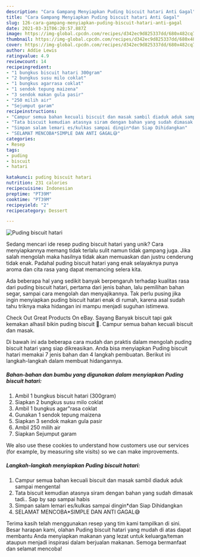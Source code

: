 ```yaml
---
description: "Cara Gampang Menyiapkan Puding biscuit hatari Anti Gagal"
title: "Cara Gampang Menyiapkan Puding biscuit hatari Anti Gagal"
slug: 126-cara-gampang-menyiapkan-puding-biscuit-hatari-anti-gagal
date: 2021-03-31T06:20:57.887Z
image: https://img-global.cpcdn.com/recipes/d342ec9d825337dd/680x482cq70/puding-biscuit-hatari-foto-resep-utama.jpg
thumbnail: https://img-global.cpcdn.com/recipes/d342ec9d825337dd/680x482cq70/puding-biscuit-hatari-foto-resep-utama.jpg
cover: https://img-global.cpcdn.com/recipes/d342ec9d825337dd/680x482cq70/puding-biscuit-hatari-foto-resep-utama.jpg
author: Addie Lewis
ratingvalue: 4.9
reviewcount: 14
recipeingredient:
- "1 bungkus biscuit hatari 300gram"
- "2 bungkus susu milo coklat"
- "1 bungkus agarrasa coklat"
- "1 sendok tepung maizena"
- "3 sendok makan gula pasir"
- "250 milih air"
- "Sejumput garam"
recipeinstructions:
- "Campur semua bahan kecuali biscuit dan masak sambil diaduk aduk sampai mengental"
- "Tata biscuit kemudian atasnya siram dengan bahan yang sudah dimasak tadi.. Sap by sap sampai habis"
- "Simpan salam lemari es/kulkas sampai dingin*dan Siap Dihidangkan"
- "SELAMAT MENCOBA*SIMPLE DAN ANTI GAGAL😅"
categories:
- Resep
tags:
- puding
- biscuit
- hatari

katakunci: puding biscuit hatari 
nutrition: 231 calories
recipecuisine: Indonesian
preptime: "PT39M"
cooktime: "PT39M"
recipeyield: "2"
recipecategory: Dessert

---
```



![Puding biscuit hatari](https://img-global.cpcdn.com/recipes/d342ec9d825337dd/680x482cq70/puding-biscuit-hatari-foto-resep-utama.jpg)

Sedang mencari ide resep puding biscuit hatari yang unik? Cara menyiapkannya memang tidak terlalu sulit namun tidak gampang juga. Jika salah mengolah maka hasilnya tidak akan memuaskan dan justru cenderung tidak enak. Padahal puding biscuit hatari yang enak selayaknya punya aroma dan cita rasa yang dapat memancing selera kita.

Ada beberapa hal yang sedikit banyak berpengaruh terhadap kualitas rasa dari puding biscuit hatari, pertama dari jenis bahan, lalu pemilihan bahan segar, sampai cara mengolah dan menyajikannya. Tak perlu pusing jika ingin menyiapkan puding biscuit hatari enak di rumah, karena asal sudah tahu triknya maka hidangan ini mampu menjadi suguhan istimewa.

Check Out Great Products On eBay. Sayang Banyak biscuit tapi gak kemakan alhasil bikin puding biscuit 🍮. Campur semua bahan kecuali biscuit dan masak.


Di bawah ini ada beberapa cara mudah dan praktis dalam mengolah puding biscuit hatari yang siap dikreasikan. Anda bisa menyiapkan Puding biscuit hatari memakai 7 jenis bahan dan 4 langkah pembuatan. Berikut ini langkah-langkah dalam membuat hidangannya.

<!--inarticleads1-->

##### Bahan-bahan dan bumbu yang digunakan dalam menyiapkan Puding biscuit hatari:

1. Ambil 1 bungkus biscuit hatari (300gram)
1. Siapkan 2 bungkus susu milo coklat
1. Ambil 1 bungkus agar&#34;rasa coklat
1. Gunakan 1 sendok tepung maizena
1. Siapkan 3 sendok makan gula pasir
1. Ambil 250 milih air
1. Siapkan Sejumput garam


We also use these cookies to understand how customers use our services (for example, by measuring site visits) so we can make improvements. 

<!--inarticleads2-->

##### Langkah-langkah menyiapkan Puding biscuit hatari:

1. Campur semua bahan kecuali biscuit dan masak sambil diaduk aduk sampai mengental
1. Tata biscuit kemudian atasnya siram dengan bahan yang sudah dimasak tadi.. Sap by sap sampai habis
1. Simpan salam lemari es/kulkas sampai dingin*dan Siap Dihidangkan
1. SELAMAT MENCOBA*SIMPLE DAN ANTI GAGAL😅




Terima kasih telah menggunakan resep yang tim kami tampilkan di sini. Besar harapan kami, olahan Puding biscuit hatari yang mudah di atas dapat membantu Anda menyiapkan makanan yang lezat untuk keluarga/teman ataupun menjadi inspirasi dalam berjualan makanan. Semoga bermanfaat dan selamat mencoba!
